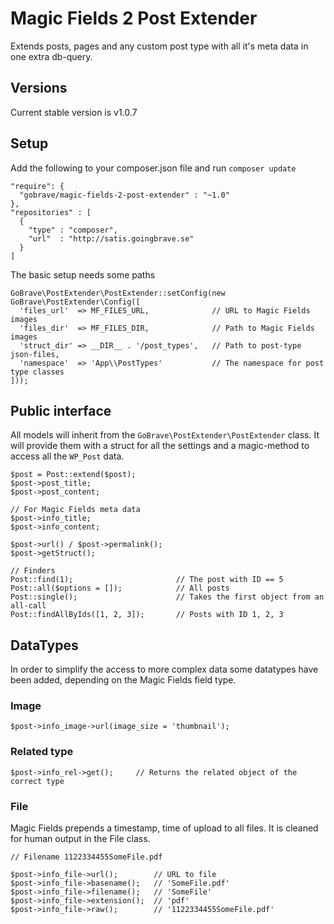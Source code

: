 # Magic Fields 2 Post Extender

Extends posts, pages and any custom post type with all it's meta data in one extra db-query. 

## Versions

Current stable version is v1.0.7

## Setup

Add the following to your composer.json file and run `composer update`

    "require": {
      "gobrave/magic-fields-2-post-extender" : "~1.0"
    },
    "repositories" : [
      {
        "type" : "composer",
        "url"  : "http://satis.goingbrave.se"
      }
    ]

The basic setup needs some paths

    GoBrave\PostExtender\PostExtender::setConfig(new GoBrave\PostExtender\Config([
      'files_url'  => MF_FILES_URL,              // URL to Magic Fields images
      'files_dir'  => MF_FILES_DIR,              // Path to Magic Fields images
      'struct_dir' => __DIR__ . '/post_types',   // Path to post-type json-files,
      'namespace'  => 'App\\PostTypes'           // The namespace for post type classes
    ]));

## Public interface

All models will inherit from the `GoBrave\PostExtender\PostExtender` class. It will provide them with a struct for all the settings and a magic-method to access all the `WP_Post` data.

    $post = Post::extend($post);
    $post->post_title;
    $post->post_content;
    
    // For Magic Fields meta data
    $post->info_title;
    $post->info_content;
    
    $post->url() / $post->permalink();
    $post->getStruct();
    
    // Finders
    Post::find(1);                       // The post with ID == 5
    Post::all($options = []);            // All posts
    Post::single();                      // Takes the first object from an all-call
    Post::findAllByIds([1, 2, 3]);       // Posts with ID 1, 2, 3
    
## DataTypes

In order to simplify the access to more complex data some datatypes have been added, depending on the Magic Fields field type.

### Image

    $post->info_image->url(image_size = 'thumbnail');

### Related type

    $post->info_rel->get();     // Returns the related object of the correct type

### File

Magic Fields prepends a timestamp, time of upload to all files. It is cleaned for human output in the File class. 

    // Filename 1122334455SomeFile.pdf

    $post->info_file->url();        // URL to file
    $post->info_file->basename();   // 'SomeFile.pdf'
    $post->info_file->filename();   // 'SomeFile'
    $post->info_file->extension();  // 'pdf'
    $post->info_file->raw();        // '1122334455SomeFile.pdf'
    
